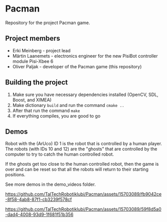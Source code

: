 # Pacman

Repository for the project Pacman game.

## Project members
* Erki Meinberg - project lead
* Märtin Laanemets - electronics engineer for the new PisiBot controller module
  Pisi-Xbee 6
* Oliver Paljak - developer of the Pacman game (this repository)

## Building the project

1. Make sure you have necessary dependencies installed (OpenCV, SDL, Boost, and
   XIMEA)
2. Make dictionary `build` and run the command `cmake ..`
3. After that run the command `make`
4. If everything compiles, you are good to go

## Demos

Robot with the (ArUco) ID 1 is the robot that is controlled by a human player.
The robots (with IDs 10 and 12) are the "ghosts" that are controlled by the 
computer to try to catch the human controlled robot.

If the ghosts get too close to the human controlled robot, then the game is
over and can be reset so that all the robots will return to their starting
positions.

See more demos in the demo_videos folder.

https://github.com/TalTechRobotiklubi/Pacman/assets/15703089/fb9042ce-8f58-4ab8-87f1-cb3239f578cf

https://github.com/TalTechRobotiklubi/Pacman/assets/15703089/59f8d5a0-dad4-4008-93d9-1f681f51b356
